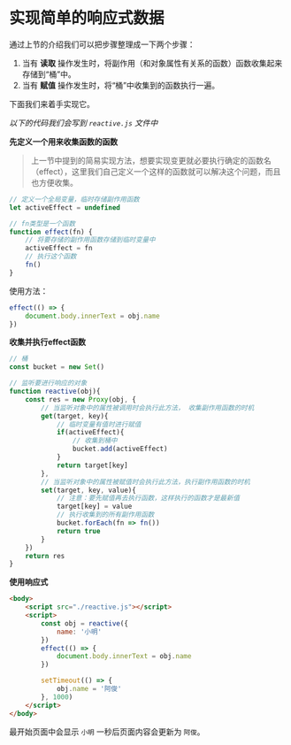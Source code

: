 # 实现简单的响应式数据
通过上节的介绍我们可以把步骤整理成一下两个步骤：

1. 当有 **读取** 操作发生时，将副作用（和对象属性有关系的函数）函数收集起来存储到“桶”中。
2. 当有 **赋值** 操作发生时，将“桶”中收集到的函数执行一遍。

下面我们来着手实现它。

*以下的代码我们会写到 `reactive.js` 文件中*

**先定义一个用来收集函数的函数**

> 上一节中提到的简易实现方法，想要实现变更就必要执行确定的函数名（effect），这里我们自己定义一个这样的函数就可以解决这个问题，而且也方便收集。

```javascript
// 定义一个全局变量，临时存储副作用函数
let activeEffect = undefined

// fn类型是一个函数
function effect(fn) {
    // 将要存储的副作用函数存储到临时变量中
    activeEffect = fn
    // 执行这个函数
    fn()
}
```

使用方法：

```javascript
effect(() => {
	document.body.innerText = obj.name
})
```

**收集并执行effect函数**

```javascript
// 桶
const bucket = new Set()

// 监听要进行响应的对象
function reactive(obj){
    const res = new Proxy(obj, {
        // 当监听对象中的属性被调用时会执行此方法， 收集副作用函数的时机
        get(target, key){
            // 临时变量有值时进行赋值
            if(activeEffect){
                // 收集到桶中
                bucket.add(activeEffect)
            }
            return target[key]
        },
        // 当监听对象中的属性被赋值时会执行此方法，执行副作用函数的时机
        set(target, key, value){
            // 注意：要先赋值再去执行函数，这样执行的函数才是最新值
            target[key] = value
            // 执行收集到的所有副作用函数
            bucket.forEach(fn => fn())
            return true
        }
    })
    return res
}
```

**使用响应式**

```html
<body>
    <script src="./reactive.js"></script>
    <script>
        const obj = reactive({
            name: '小明'
        })
        effect(() => {
            document.body.innerText = obj.name
        })

        setTimeout(() => {
            obj.name = '阿俊'
        }, 1000)
    </script>
</body>
```

最开始页面中会显示 `小明` 一秒后页面内容会更新为 `阿俊`。